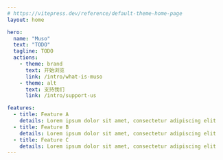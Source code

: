 ```yaml
---
# https://vitepress.dev/reference/default-theme-home-page
layout: home

hero:
  name: "Muso"
  text: "TODO"
  tagline: TODO
  actions:
    - theme: brand
      text: 开始浏览
      link: /intro/what-is-muso
    - theme: alt
      text: 支持我们
      link: /intro/support-us

features:
  - title: Feature A
    details: Lorem ipsum dolor sit amet, consectetur adipiscing elit
  - title: Feature B
    details: Lorem ipsum dolor sit amet, consectetur adipiscing elit
  - title: Feature C
    details: Lorem ipsum dolor sit amet, consectetur adipiscing elit
---
```


